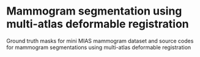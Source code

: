 # Mammogram segmentation using multi-atlas deformable registration
Ground truth masks for mini MIAS mammogram dataset and source codes for mammogram segmentations using multi-atlas deformable registration

